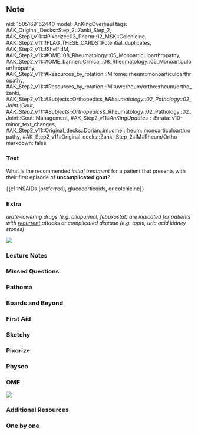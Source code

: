 ## Note
nid: 1505169162440
model: AnKingOverhaul
tags: #AK_Original_Decks::Step_2::Zanki_Step_2, #AK_Step1_v11::#Pixorize::03_Pharm::12_MSK::Colchicine, #AK_Step2_v11::!FLAG_THESE_CARDS::Potential_duplicates, #AK_Step2_v11::!Shelf::IM, #AK_Step2_v11::#OME::08_Rheumatology::05_Monoarticuloarthropathy, #AK_Step2_v11::#OME_banner::Clinical::08_Rheumatology::05_Monoarticuloarthropathy, #AK_Step2_v11::#Resources_by_rotation::IM::ome::rheum::monoarticuloarthropathy, #AK_Step2_v11::#Resources_by_rotation::IM::uw::rheum/ortho::rheum/ortho_zanki, #AK_Step2_v11::#Subjects::Orthopedics_&_Rheumatology::02_Pathology::02_Joint::Gout, #AK_Step2_v11::#Subjects::Orthopedics_&_Rheumatology::02_Pathology::02_Joint::Gout::Management, #AK_Step2_v11::$AnKingUpdates::$Errata::v10-minor_text_changes, #AK_Step2_v11::Original_decks::Dorian::im::ome::rheum::monoarticuloarthropathy, #AK_Step2_v11::Original_decks::Zanki_Step_2::IM::Rheum/Ortho
markdown: false

### Text
What is the recommended <i>initial treatment</i> for a patient that
presents with their first episode of <b>uncomplicated</b>
<b>gout</b>?
<div>
  {{c1::NSAIDs (preferred), glucocorticoids, or colchicine}}
</div>

### Extra
<i>urate-lowering drugs (e.g. allopurinol, febuxostat) are
indicated for patients with <u>recurrent</u> attacks or complicated
disease (e.g. tophi, uric acid kidney stones)</i>
<div>
  <i><img src="whateva%20(1)_1606536512074.png"></i>
</div>

### Lecture Notes


### Missed Questions


### Pathoma


### Boards and Beyond


### First Aid


### Sketchy


### Pixorize


### Physeo


### OME
<div class="ome-widget">
  <a href=
  "https://onlinemeded.org/spa/rheumatology/monoarticuloarthropathy/acquire?ref=anki">
  <img src="_OME_AnkiFlashcards_Lesson_1.png"></a>
</div>

### Additional Resources


### One by one

